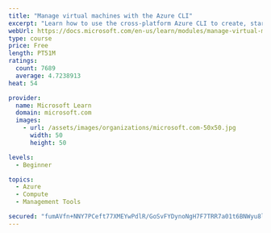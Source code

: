```yaml
---
title: "Manage virtual machines with the Azure CLI"
excerpt: "Learn how to use the cross-platform Azure CLI to create, start, stop, and perform other management tasks related to virtual machines in Azure."
webUrl: https://docs.microsoft.com/en-us/learn/modules/manage-virtual-machines-with-azure-cli/
type: course
price: Free
length: PT51M
ratings:
  count: 7689
  average: 4.7238913
heat: 54

provider:
  name: Microsoft Learn
  domain: microsoft.com
  images:
    - url: /assets/images/organizations/microsoft.com-50x50.jpg
      width: 50
      height: 50

levels:
  - Beginner

topics:
  - Azure
  - Compute
  - Management Tools

secured: "fumAVfn+NNY7PCeft77XMEYwPdlR/GoSvFYDynoNgH7F7TRR7a01t6BNWyu8lkI1+oeJo4YywBhElI1wThW13vphjxGqtIARzgJ6riU5Wsv9XlVuSoOYyDDiTRlEU7dxYlRN+32NYI9eFehMiWQc8W0HGl9oSgwk10rZTana/MFpnHDrXRXYmDxQfTxDIG9flTkLDQqXjAsEp0VX/wweoYAQaj/OIg04PW6r9fVZaCvNYz3oaKY12Yrzbm+M9ZPG8qwRKmE+Uj29isWCferXPcU1VzthF1cZbKNuinP74xKeZnI8a9p9DQ+mW1o7vGfmlfCrLnAxkA69bHJBEKScl9tZZRyQtjlP+WbP/lNoVUDIgQLbWZw3+mgzbStXgN1r9XlROwxTnABdT6fiIWp06fxaPrg+S5KSqnOOUYliRCQ=;46rNxZaFDJwuCclXGMVLpQ=="
---
```


